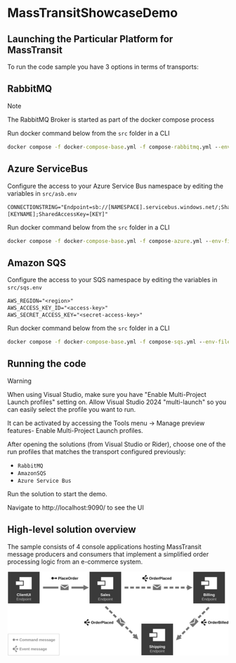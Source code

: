 # MassTransitShowcaseDemo


## Launching the Particular Platform for MassTransit
To run the code sample you have 3 options in terms of transports:

## **RabbitMQ**

>[!NOTE]
The RabbitMQ Broker is started as part of the docker compose process
>

Run docker command below from the `src` folder in a CLI
```cmd
docker compose -f docker-compose-base.yml -f compose-rabbitmq.yml --env-file rabbit.env up -d
```
## **Azure ServiceBus**

Configure the access to your Azure Service Bus namespace by editing the variables in `src/asb.env`  

```env
CONNECTIONSTRING="Endpoint=sb://[NAMESPACE].servicebus.windows.net/;SharedAccessKeyName=[KEYNAME];SharedAccessKey=[KEY]"
```

Run docker command below from the `src` folder in a CLI

```cmd
docker compose -f docker-compose-base.yml -f compose-azure.yml --env-file asb.env up -d
```

## **Amazon SQS**

Configure the access to your SQS namespace by editing the variables in `src/sqs.env`  

```env
AWS_REGION="<region>"
AWS_ACCESS_KEY_ID="<access-key>"
AWS_SECRET_ACCESS_KEY="<secret-access-key>"
```

Run docker command below from the `src` folder in a CLI

```cmd
docker compose -f docker-compose-base.yml -f compose-sqs.yml --env-file sqs.env up -d
```

## Running the code


>[!WARNING]
> When using Visual Studio, make sure you have "Enable Multi-Project Launch profiles" setting on. Allow Visual Studio 2024 "multi-launch" so you can easily select the profile you want to run.
>
> It can be activated by accessing the Tools menu -> Manage preview features- Enable Multi-Project Launch profiles.
>

After opening the solutions (from Visual Studio or Rider), choose one of the run profiles  that matches the transport configured previously:
- `RabbitMQ`
- `AmazonSQS`
- `Azure Service Bus`

Run the solution to start the demo.

Navigate to http://localhost:9090/ to see the UI
## High-level solution overview

The sample consists of 4 console applications hosting MassTransit message producers and consumers that implement a simplified order processing logic from an e-commerce system.


![System Overview](diagram.svg "width=680")
